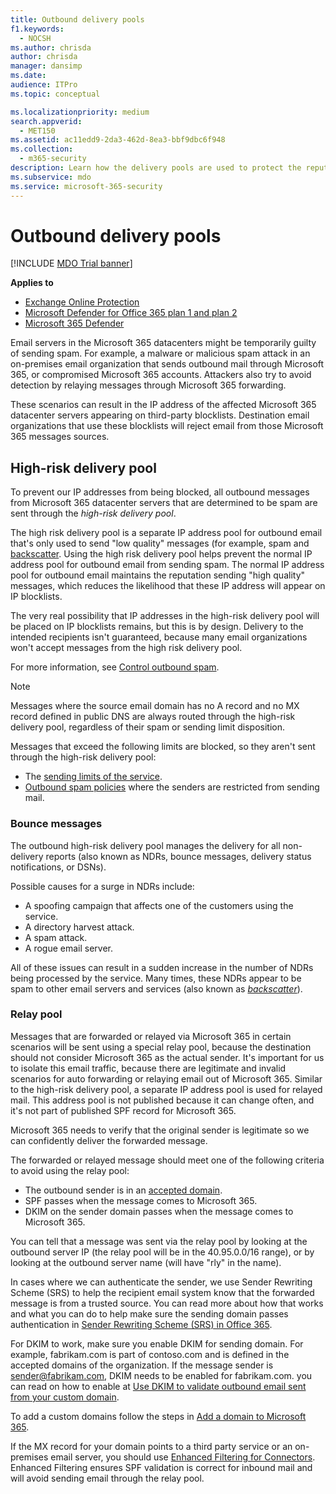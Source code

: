 ```yaml
---
title: Outbound delivery pools
f1.keywords: 
  - NOCSH
ms.author: chrisda
author: chrisda
manager: dansimp
ms.date: 
audience: ITPro
ms.topic: conceptual

ms.localizationpriority: medium
search.appverid: 
  - MET150
ms.assetid: ac11edd9-2da3-462d-8ea3-bbf9dbc6f948
ms.collection: 
  - m365-security
description: Learn how the delivery pools are used to protect the reputation of email servers in the Microsoft 365 datacenters.
ms.subservice: mdo
ms.service: microsoft-365-security
---
```


# Outbound delivery pools

[!INCLUDE [MDO Trial banner](../includes/mdo-trial-banner.md)]

**Applies to**
- [Exchange Online Protection](exchange-online-protection-overview.md)
- [Microsoft Defender for Office 365 plan 1 and plan 2](defender-for-office-365.md)
- [Microsoft 365 Defender](../defender/microsoft-365-defender.md)

Email servers in the Microsoft 365 datacenters might be temporarily guilty of sending spam. For example, a malware or malicious spam attack in an on-premises email organization that sends outbound mail through Microsoft 365, or compromised Microsoft 365 accounts. Attackers also try to avoid detection by relaying messages through Microsoft 365 forwarding.

These scenarios can result in the IP address of the affected Microsoft 365 datacenter servers appearing on third-party blocklists. Destination email organizations that use these blocklists will reject email from those Microsoft 365 messages sources.

## High-risk delivery pool

To prevent our IP addresses from being blocked, all outbound messages from Microsoft 365 datacenter servers that are determined to be spam are sent through the _high-risk delivery pool_.

The high risk delivery pool is a separate IP address pool for outbound email that's only used to send "low quality" messages (for example, spam and [backscatter](anti-spam-backscatter-about.md). Using the high risk delivery pool helps prevent the normal IP address pool for outbound email from sending spam. The normal IP address pool for outbound email maintains the reputation sending "high quality" messages, which reduces the likelihood that these IP address will appear on IP blocklists.

The very real possibility that IP addresses in the high-risk delivery pool will be placed on IP blocklists remains, but this is by design. Delivery to the intended recipients isn't guaranteed, because many email organizations won't accept messages from the high risk delivery pool.

For more information, see [Control outbound spam](outbound-spam-protection-about.md).

> [!NOTE]
> Messages where the source email domain has no A record and no MX record defined in public DNS are always routed through the high-risk delivery pool, regardless of their spam or sending limit disposition.
>
> Messages that exceed the following limits are blocked, so they aren't sent through the high-risk delivery pool:
>
> - The [sending limits of the service](/office365/servicedescriptions/exchange-online-service-description/exchange-online-limits#sending-limits-across-office-365-options).
> - [Outbound spam policies](outbound-spam-policies-configure.md) where the senders are restricted from sending mail.

### Bounce messages

The outbound high-risk delivery pool manages the delivery for all non-delivery reports (also known as NDRs, bounce messages, delivery status notifications, or DSNs).

Possible causes for a surge in NDRs include:

- A spoofing campaign that affects one of the customers using the service.
- A directory harvest attack.
- A spam attack.
- A rogue email server.

All of these issues can result in a sudden increase in the number of NDRs being processed by the service. Many times, these NDRs appear to be spam to other email servers and services (also known as _[backscatter](anti-spam-backscatter-about.md)_).

### Relay pool

Messages that are forwarded or relayed via Microsoft 365 in certain scenarios will be sent using a special relay pool, because the destination should not consider Microsoft 365 as the actual sender. It's important for us to isolate this email traffic, because there are legitimate and invalid scenarios for auto forwarding or relaying email out of Microsoft 365. Similar to the high-risk delivery pool, a separate IP address pool is used for relayed mail. This address pool is not published because it can change often, and it's not part of published SPF record for Microsoft 365.

Microsoft 365 needs to verify that the original sender is legitimate so we can confidently deliver the forwarded message.

The forwarded or relayed message should meet one of the following criteria to avoid using the relay pool:

- The outbound sender is in an [accepted domain](/exchange/mail-flow-best-practices/manage-accepted-domains/manage-accepted-domains).
- SPF passes when the message comes to Microsoft 365.
- DKIM on the sender domain passes when the message comes to Microsoft 365.

You can tell that a message was sent via the relay pool by looking at the outbound server IP (the relay pool will be in the 40.95.0.0/16 range), or by looking at the outbound server name (will have "rly" in the name).

In cases where we can authenticate the sender, we use Sender Rewriting Scheme (SRS) to help the recipient email system know that the forwarded message is from a trusted source. You can read more about how that works and what you can do to help make sure the sending domain passes authentication in [Sender Rewriting Scheme (SRS) in Office 365](/office365/troubleshoot/antispam/sender-rewriting-scheme).

For DKIM to work, make sure you enable DKIM for sending domain. For example, fabrikam.com is part of contoso.com and is defined in the accepted domains of the organization. If the message sender is sender@fabrikam.com, DKIM needs to be enabled for fabrikam.com. you can read on how to enable at [Use DKIM to validate outbound email sent from your custom domain](use-dkim-to-validate-outbound-email.md).

To add a custom domains follow the steps in [Add a domain to Microsoft 365](../../admin/setup/add-domain.md).

If the MX record for your domain points to a third party service or an on-premises email server, you should use [Enhanced Filtering for Connectors](/exchange/mail-flow-best-practices/use-connectors-to-configure-mail-flow/enhanced-filtering-for-connectors). Enhanced Filtering ensures SPF validation is correct for inbound mail and will avoid sending email through the relay pool.
